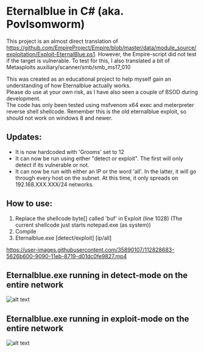 # Eternalblue in C# (aka. Povlsomworm)

This project is an almost direct translation of https://github.com/EmpireProject/Empire/blob/master/data/module_source/exploitation/Exploit-EternalBlue.ps1. However, the Empire-script did not test if the target is vulnerable. To test for this, I also translated a bit of Metasploits auxiliary/scanner/smb/smb_ms17_010

This was created as an educational project to help myself gain an understanding of how Eternalblue actually works.  
Please do use at your own risk, as I have also seen a couple of BSOD during development.  
The code has only been tested using msfvenom x64 exec and meterpreter reverse shell shellcode. 
Remember this is the old eternalblue exploit, so should not work on windows 8 and newer. 

## Updates: 
* It is now hardcoded with 'Grooms' set to 12
* It can now be run using either "detect or exploit". The first will only detect if its vulnerable or not. 
* It can now be run with either an IP or the word 'all'. In the latter, it will go through every host on the subnet. At this time, it only spreads on 192.168.XXX.XXX/24 networks. 

## How to use: 
1) Replace the shellcode byte[] called 'buf' in Exploit (line 1028) (The current shellcode just starts notepad.exe (as system))
2) Compile
3) Eternalblue.exe [detect/exploit] [ip/all]


https://user-images.githubusercontent.com/35890107/112828683-5626b600-9090-11eb-8719-d01dc0fe9827.mp4




## Eternalblue.exe running in detect-mode on the entire network
![alt text](https://github.com/povlteksttv/Eternalblue/blob/master/img/detect1.png?raw=true)

## Eternalblue.exe running in exploit-mode on the entire network
![alt text](https://github.com/povlteksttv/Eternalblue/blob/master/img/exploit1.png?raw=true)
